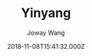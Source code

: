 ---
title: Yinyang
github: https://github.com/joway/hugo-theme-yinyang
demo: https://blog.joway.io/
author: Joway Wang
ssg:
  - Hugo
cms:
  - Markdown
date: 2018-11-08T15:41:32.000Z
description: ' a black-white theme for Hugo.'
draft: true
publish_date: '2018-11-08T15:41:32Z'
update_date: '2022-04-28T05:51:19Z'
github_star: 372
github_fork: 125
---